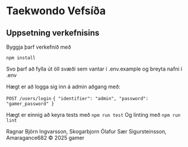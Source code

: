 # Taekwondo Vefsíða

## Uppsetning verkefnisins

Byggja þarf verkefnið með
```
npm install
```

Svo þarf að fylla út öll svæði sem vantar í .env.example og breyta nafni í .env

Hægt er að logga sig inn á admin aðgang með:

```POST /users/login```
```{ "identifier": "admin", "password": "gamer_password" }```

Hægt er einnig að keyra tests með 
```npm run test```
Og linting með
```npm run lint```


Ragnar Björn Ingvarsson, Skogarbjorn
Ólafur Sær Sigursteinsson, Amaragance682
&copy; 2025 gamer
